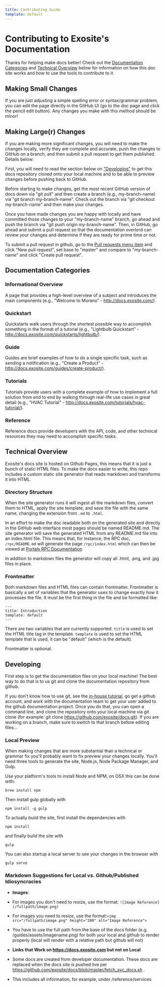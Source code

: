 ```yaml
---
title: Contributing Guide
template: default
---
```


# Contributing to Exosite's Documentation

Thanks for helping make docs better!  Check out the [Documentation Categories](#documentation-categories) and [Technical Overview](#technical-overview) below for information on how this doc site works and how to use the tools to contribute to it. 

## Making Small Changes

If you are just adjusting a simple spelling error or syntax/grammar problem, you can edit the page directly in the GitHub UI (go to the doc page and click the pencil edit button). Any changes you make with this method should be minor!

## Making Large(r) Changes

If you are making more significant changes, you will need to make the changes locally, verify they are complete and accurate, push the changes to GitHub on a branch, and then submit a pull request to get them published.  Details below:

First, you will need to read the section below on ["Developing"](#developing) to get this docs repository cloned onto your local machine and to be able to preview changes before pushing back to GitHub.

Before starting to make changes, get the most recent GitHub version of docs down via "git pull" and then create a branch (e.g., my-branch-name) via "git branch my-branch-name".  Check out the branch via "git checkout my-branch-name" and then make your changes.

Once you have made changes you are happy with locally and have committed those changes to your "my-branch-name" branch, go ahead and push the branch via "git push origin my-branch-name".  Then, in GitHub, go ahead and submit a pull request so that the documentation overlord can review your changes and determine if they are ready for prime time or not.

To submit a pull request in github, go to the <a href="https://github.com/exosite/docs/pulls">Pull requests menu item</a> and click "New pull request", set base to "master" and compare to "my-branch-name" and click "Create pull request".

## Documentation Categories

### Informational Overview

A page that provides a high-level overview of a subject and introduces the main components (e.g., "Welcome to Murano" - http://docs.exosite.com/).

### Quickstart

Quickstarts walk users through the shortest possible way to accomplish something in the format of a tutorial (e.g., "Lightbulb Quickstart" - http://docs.exosite.com/quickstarts/lightbulb/).

### Guide

Guides are brief examples of how to do a single specific task, such as sending a notification (e.g., "Create a Product" - http://docs.exosite.com/guides/create-product/).

### Tutorials

Tutorials provide users with a complete example of how to implement a full solution from end to end by walking through real-life use cases in great detail (e.g., "HVAC Tutorial" - http://docs.exosite.com/tutorials/hvac-tutorial/).

### Reference

Reference docs provide developers with the API, code, and other technical resources they may need to accomplish specific tasks. 

## Technical Overview

Exosite's docs site is hosted on Github Pages, this means that it is just a bunch
of static HTML files. To make the docs easier to write, this repo includes a
custom static site generator that reads markdown and transforms it into HTML.

### Directory Structure

When the site generator runs it will ingest all the markdown files, convert them
to HTML, apply the site template, and save the file with the same name, changing
the extension from `.md` to `.html`.

In an effort to make the doc readable both on the generated site and directly in
the GitHub web interface most pages should be named README.md. The site
generator will save the generated HTML from any README.md file into an
index.html file. This means that, for instance, the RPC doc, `/rpc/README.md`
will generate the page `/rpc/index.html` which can then be viewed at
[Portals RPC Documentation](/portals/rpc)

In addition to markdown files the generator will copy all .html, .png, and .jpg
files in place.

### Frontmatter

Both markdown files and HTML files can contain frontmatter. Frontmatter is
basically a set of variables that the generator uses to change exactly how it
processes the file. It must be the first thing in the file and be formatted
like:

```
---
title: Introduction
template: default
---
```

There are two variables that are currently supported. `title` is used to set the
HTML title tag in the template. `template` is used to set the HTML template that
is used, it can be "default" (which is the default).

Frontmatter is optional.

## Developing

First step is to get the documentation files on your local machine!  The best
way to do that is to us git and clone the documentation repository from 
github.  

If you don't know how to use git, see the <a href="https://i.exosite.com/display/ENG/GIT+Usage+Guide">in-house tutorial</a>, go get a github account, and work 
with the documentation team to get your user added to the github documentation 
project.  Once you do that, you can open a command line, and clone the 
repository onto your local machine via git clone (for example: git clone 
https://github.com/exosite/docs.git).  If you are working on a branch, make 
sure to switch to that branch before editing files...

### Local Preview

When making changes that are more substantial than a technical or grammar fix
you'll probably want to fix preview your changes locally. You'll need three
tools to generate the site, Node.js, Node Package Manager, and Gulp.

Use your platform's tools to install Node and NPM, on OSX this can be done with:

```
brew install npm
```

Then install gulp globally with

```
npm install -g gulp
```

To actually build the site, first install the dependencies with 

```
npm install
```

and finally build the site with 

```
gulp
```

You can also startup a local server to see your changes in the browser with

```
gulp serve
```

### Markdown Suggestions for Local vs. Github/Published Idiosyncracies

* **Images**:
 * For images you don't need to resize, use the format: `![Image Reference](/fullpath/image.png)`
 * For images you need to resize, use the format:`<img src="/fullpath/image.png" height="200" alt="Image Reference">`
 * You have to use the full path from the base of the docs folder (e.g. /guides/assets/imagename.png) for both your local and github to render properly (local will render with a relative path but github will not)
 
* **Links that Work on https://docs.exosite.com but not on Local**
 * Some docs are created from developer documentation.  These docs are replaced when the docs site is pushed live per https://github.com/exosite/docs/blob/master/fetch_svc_docs.sh .
  * This includes all information, for example, under /reference/services

